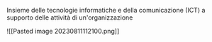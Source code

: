 Insieme delle tecnologie informatiche e della comunicazione (ICT)  a supporto delle attività di un'organizzazione

![[Pasted image 20230811112100.png]]